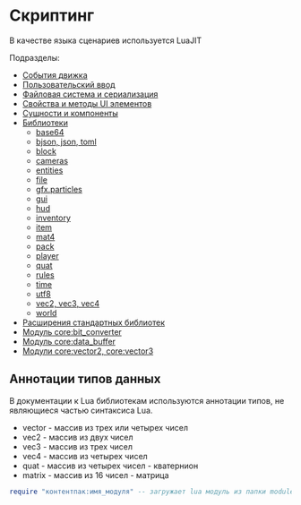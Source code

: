 # Скриптинг

В качестве языка сценариев используется LuaJIT

Подразделы:
- [События движка](scripting/events.md)
- [Пользовательский ввод](scripting/user-input.md)
- [Файловая система и сериализация](scripting/filesystem.md)
- [Свойства и методы UI элементов](scripting/ui.md)
- [Сущности и компоненты](scripting/ecs.md)
- [Библиотеки](#)
    - [base64](scripting/builtins/libbase64.md)
    - [bjson, json, toml](scripting/filesystem.md)
    - [block](scripting/builtins/libblock.md)
    - [cameras](scripting/builtins/libcameras.md)
    - [entities](scripting/builtins/libentities.md)
    - [file](scripting/builtins/libfile.md)
    - [gfx.particles](particles.md)
    - [gui](scripting/builtins/libgui.md)
    - [hud](scripting/builtins/libhud.md)
    - [inventory](scripting/builtins/libinventory.md)
    - [item](scripting/builtins/libitem.md)
    - [mat4](scripting/builtins/libmat4.md)
    - [pack](scripting/builtins/libpack.md)
    - [player](scripting/builtins/libplayer.md)
    - [quat](scripting/builtins/libquat.md)
    - [rules](scripting/builtins/librules.md)
    - [time](scripting/builtins/libtime.md)
    - [utf8](scripting/builtins/libutf8.md)
    - [vec2, vec3, vec4](scripting/builtins/libvecn.md)
    - [world](scripting/builtins/libworld.md)
- [Расширения стандартных библиотек](scripting/extensions.md)
- [Модуль core:bit_converter](scripting/modules/core_bit_converter.md)
- [Модуль core:data_buffer](scripting/modules/core_data_buffer.md)
- [Модули core:vector2, core:vector3](scripting/modules/core_vector2_vector3.md)

## Аннотации типов данных

В документации к Lua библиотекам используются аннотации типов,
не являющиеся частью синтаксиса Lua.

- vector - массив из трех или четырех чисел
- vec2 - массив из двух чисел
- vec3 - массив из трех чисел
- vec4 - массив из четырех чисел
- quat - массив из четырех чисел - кватернион
- matrix - массив из 16 чисел - матрица

```lua
require "контентпак:имя_модуля" -- загружает lua модуль из папки modules (расширение не указывается)
```
